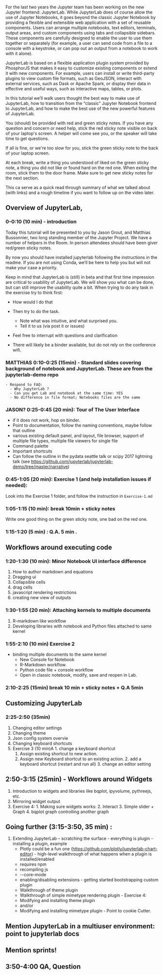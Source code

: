 For the last two years the Jupyter team has been working on the new Jupyter frontend: JupyterLab. While JupyterLab does of course allow the use of Jupyter Notebooks, it goes beyond the classic Jupyter Notebook by providing a flexible and extensible web application with a set of reusable components. Users can arrange multiple notebooks, text editors, terminals, output areas, and custom components using tabs and collapsible sidebars. These components are carefully designed to enable the user to use them together or separately (for example, a user can send code from a file to a console with a keystroke, or can pop out an output from a notebook to work with it alone).

JupyterLab is based on a flexible application plugin system provided by PhosphorJS that makes it easy to customize existing components or extend it with new components. For example, users can install or write third-party plugins to view custom file formats, such as GeoJSON, interact with external services, such as Dask or Apache Spark, or display their data in effective and useful ways, such as interactive maps, tables, or plots.

In this tutorial we’ll walk users thought the best way to make use of JupyterLab, how to transition from the “classic” Jupyter Notebook frontend to JupyterLab, and how to make the best use of the new powerful features of JupyterLab.

  
You (should) be provided with red and green sticky notes. If you have any question and concern or need help, stick the red sticky note visible on back of your laptop's screen. A helper will come see you, or the speaker will take time to get questions. 

If all is fine, or we're too slow for you, stick the green sticky note to the
back of your laptop screen. 

At each break, write a thing you understood of liked on the green sticky note,
a thing you did not like or found hard on the red one. When exiting the room,
stick them to the door frame. Make sure to get new sticky notes for the next
section.

This ca serve as a quick read through summary of what we talked about (with
links) and a rough timeline if you want to follow up on the video later.

## Overview of JupyterLab, 

###  0-0:10 (10 min) - introduction 

Today this tutorial will be presented to you by Jason Grout, and Matthias
Bussonnier, two long standing member of the Jupyter Project. We have a number
of helpers in the Room. In person attendees should have been giver red/green
sticky notes. 

By now you should have installed jupyterlab following  the instructions in the readme.
If you are not using Conda, we’ll be here to help you but will not make your case a priority.

Keep in mind that JupyterLab is (still) in beta and that first time impression
are critical to usability of JupyterLab. We will show you what can be done, but
can still improve the usability quite a bit. When trying to do any task in the
exercise try to think first:
 - How would I do that
 - Then try to do the task.
    - Note what was intuitive, and what surprised you. 
    - Tell it to us (via post it or issues)
 - Feel free to interrupt with questions and clarification


  - There will likely be a binder available, but do not rely on the conference wifi.

###  MATTHIAS 0:10-0:25 (15min) - Standard slides covering background of notebook and JupyterLab. These are from the jupyterlab-demo repo
    - Respond to FAQ:
      - Why JupyterLab ?
      - Can you get Lab and notebook at the same time: YES
      - No difference in file format; Notebooks files are the same
###  JASON? 0:25-0:45 (20 min): Tour of The User Interface
  - if it does not work, hop on binder.
  - Point to documentation, follow the naming conventions, maybe follow that outline
  - various existing default panel, and layout, file browser, support of multiple file types, multiple file viewers for single file
  - Command palette
  - Important shortcuts
  - Can follow the outline in the pydata seattle talk or scipy 2017 lightning talk (see https://github.com/jupyterlab/jupyterlab-demo/tree/master/narrative)

###  0:45-1:05 (20 min): Exercise 1 (and help installation issues if needed):

Look into the Exercise 1 folder, and follow the instruction in `Exercise-1.md`

### 1:05-1:15 (10 min): break 10min + sticky notes

Write one good thing on the green sticky note, one bad on the red one.

### 1:15-1:20 (5 min) : Q.A. 5 min .

## Workflows around executing code

###  1:20-1:30 (10 min): Minor Notebook UI interface difference

  1. How to author markdown and equations
  2. Dragging ui
  2. Collapsible cells
  3. drag cells
  4. javascript rendering restrictions
  5. creating new view of outputs

###  1:30-1:55 (20 min): Attaching kernels to multiple documents

  1. R-markdown like workflow
  2. Developing libraries with notebook and Python files attached to same kernel

###  1:55-2:10 (10 min) Exercise 2

  - binding multiple documents to the same kernel
    - New Console for Notebook
    - R-Markdown workflow.
    - Python code file + console workflow
    - Open in classic notebook, modify, save and reopen in Lab.

###  2:10-2:25 (15min)  break 10 min + sticky notes + Q.A 5min



## Customizing JupyterLab

###  2:25-2:50 (35min)

  1. Changing editor settings
  2. Changing theme
  3. Json config system overvie
  4. Changing keyboard shortcuts
  5. Exercise 3 (10 min)A
    1. change a keyboard shortcut
      1. Assign existing shortcut to new action.
      2. Assign new Keyboard shortcut to an existing action.
    2. add a keyboard shortcut (restart and run all)
    3. change an editor setting 
    
## 2:50-3:15 (25min) - Workflows around Widgets

  1. Introduction to widgets and libraries like bqplot, ipyvolume, pythreejs, etc.
  2. Mirroring widget output
  3. Exercise 4:
    1. Making sure widgets works:
    2. Interact
    3. Simple slider + Graph 
    4. bqplot graph controlling another graph

## Going further (3:15-3:50, 35 min) :

  1. Extending JupyterLab – scratching the surface
    - everything is plugin
    - installing a plugin, example
      - Plotly could be a fun one (https://github.com/plotly/jupyterlab-chart-editor)
    - high-level walkthrough of what happens when a plugin is installed/enabled
      - requires npm
      - recompiling js
      - --core-mode
      - enabling/disabling extensions
    - getting started bootstrapping custom plugin
      - Walkthrough of theme plugin
      - Walkthrough of simple mimetype rendering plugin
    - Exercise 4:
      - Modifying and installing theme plugin
      - and/or
      - Modifying and installing mimetype plugin
    - Point to cookie Cutter.
## Mention JupyterLab in a multiuser environment: point to jupyterlab docs
## Mention sprints!
## 3:50-4:00 QA, Question

